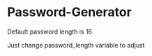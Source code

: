 # Password-Generator

Default password length is 16

Just change password_length variable to adjust
